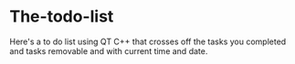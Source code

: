 # The-todo-list
Here's a to do list using QT C++ that crosses off the tasks you completed and tasks removable and with current time and date.
